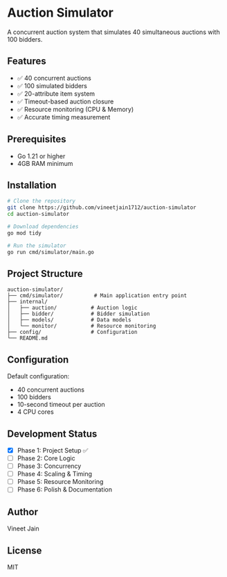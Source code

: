 # Auction Simulator

A concurrent auction system that simulates 40 simultaneous auctions with 100 bidders.

## Features

- ✅ 40 concurrent auctions
- ✅ 100 simulated bidders
- ✅ 20-attribute item system
- ✅ Timeout-based auction closure
- ✅ Resource monitoring (CPU & Memory)
- ✅ Accurate timing measurement

## Prerequisites

- Go 1.21 or higher
- 4GB RAM minimum

## Installation
```bash
# Clone the repository
git clone https://github.com/vineetjain1712/auction-simulator
cd auction-simulator

# Download dependencies
go mod tidy

# Run the simulator
go run cmd/simulator/main.go
```

## Project Structure
```
auction-simulator/
├── cmd/simulator/          # Main application entry point
├── internal/
│   ├── auction/           # Auction logic
│   ├── bidder/            # Bidder simulation
│   ├── models/            # Data models
│   └── monitor/           # Resource monitoring
├── config/                # Configuration
└── README.md
```

## Configuration

Default configuration:
- 40 concurrent auctions
- 100 bidders
- 10-second timeout per auction
- 4 CPU cores

## Development Status

- [x] Phase 1: Project Setup ✅
- [ ] Phase 2: Core Logic
- [ ] Phase 3: Concurrency
- [ ] Phase 4: Scaling & Timing
- [ ] Phase 5: Resource Monitoring
- [ ] Phase 6: Polish & Documentation

## Author

Vineet Jain

## License

MIT